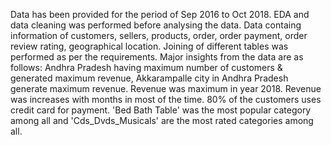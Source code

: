 Data has been provided for the period of Sep 2016 to Oct 2018. EDA and data cleaning was performed before analysing the data.
Data containg information of customers, sellers, products, order, order payment, order review rating, geographical location.
Joining of different tables was performed as per the requirements.
Major insights from the data are as follows:
Andhra Pradesh having maximum number of customers & generated maximum revenue, Akkarampalle city in Andhra Pradesh generate maximum revenue.
Revenue was maximum in year 2018. Revenue was increases with months in most of the time.
80% of the customers uses credit card for payment.
'Bed Bath Table' was the most popular category among all and 'Cds_Dvds_Musicals' are the most rated categories among all.
